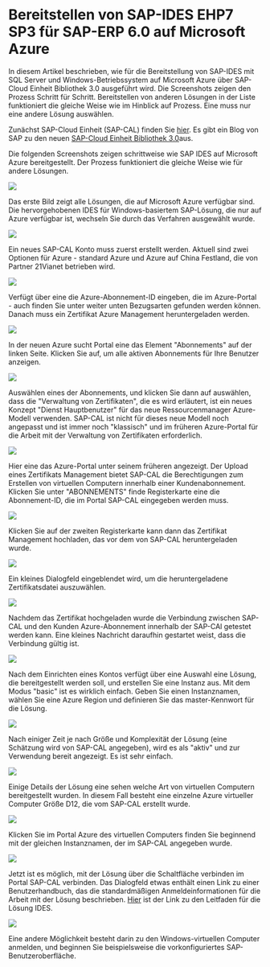 <properties 
pageTitle="Bereitstellen von SAP-IDES EHP7 SP3 für SAP-ERP 6.0 auf Microsoft Azure | Microsoft Azure" 
description="Bereitstellen von SAP-IDES EHP7 SP3 für SAP-ERP 6.0 auf Microsoft Azure" 
services="virtual-machines-windows" 
documentationCenter="" 
authors="hermanndms" 
manager="timlt" 
editor="" 
tags="azure-resource-manager" 
keywords=""/> 
<tags 
ms.service="virtual-machines-windows" 
ms.devlang="na" 
ms.topic="article" 
ms.tgt_pltfrm="vm-windows" 
ms.workload="infrastructure-services" 
ms.date="09/16/2016" 
ms.author="hermannd"/> 


# <a name="deploying-sap-ides-ehp7-sp3-for-sap-erp-60-on-microsoft-azure"></a>Bereitstellen von SAP-IDES EHP7 SP3 für SAP-ERP 6.0 auf Microsoft Azure 

In diesem Artikel beschrieben, wie für die Bereitstellung von SAP-IDES mit SQL Server und Windows-Betriebssystem auf Microsoft Azure über SAP-Cloud Einheit Bibliothek 3.0 ausgeführt wird. Die Screenshots zeigen den Prozess Schritt für Schritt. Bereitstellen von anderen Lösungen in der Liste funktioniert die gleiche Weise wie im Hinblick auf Prozess. Eine muss nur eine andere Lösung auswählen.

Zunächst SAP-Cloud Einheit (SAP-CAL) finden Sie [hier](https://cal.sap.com/). Es gibt ein Blog von SAP zu den neuen [SAP-Cloud Einheit Bibliothek 3.0](http://scn.sap.com/community/cloud-appliance-library/blog/2016/05/27/sap-cloud-appliance-library-30-came-with-a-new-user-experience)aus. 


Die folgenden Screenshots zeigen schrittweise wie SAP IDES auf Microsoft Azure bereitgestellt. Der Prozess funktioniert die gleiche Weise wie für andere Lösungen.


![](./media/virtual-machines-windows-sap-cal-ides-erp6-ehp7-sp3-sql/ides-pic1.jpg)

Das erste Bild zeigt alle Lösungen, die auf Microsoft Azure verfügbar sind. Die hervorgehobenen IDES für Windows-basiertem SAP-Lösung, die nur auf Azure verfügbar ist, wechseln Sie durch das Verfahren ausgewählt wurde.

![](./media/virtual-machines-windows-sap-cal-ides-erp6-ehp7-sp3-sql/ides-pic2.jpg)

Ein neues SAP-CAL Konto muss zuerst erstellt werden. Aktuell sind zwei Optionen für Azure - standard Azure und Azure auf China Festland, die von Partner 21Vianet betrieben wird.

![](./media/virtual-machines-windows-sap-cal-ides-erp6-ehp7-sp3-sql/ides-pic3.jpg)

Verfügt über eine die Azure-Abonnement-ID eingeben, die im Azure-Portal - auch finden Sie unter weiter unten Bezugsarten gefunden werden können. Danach muss ein Zertifikat Azure Management heruntergeladen werden.

![](./media/virtual-machines-windows-sap-cal-ides-erp6-ehp7-sp3-sql/ides-pic6.jpg)

In der neuen Azure sucht Portal eine das Element "Abonnements" auf der linken Seite. Klicken Sie auf, um alle aktiven Abonnements für Ihre Benutzer anzeigen.

![](./media/virtual-machines-windows-sap-cal-ides-erp6-ehp7-sp3-sql/ides-pic7.jpg)

Auswählen eines der Abonnements, und klicken Sie dann auf auswählen, dass die "Verwaltung von Zertifikaten", die es wird erläutert, ist ein neues Konzept "Dienst Hauptbenutzer" für das neue Ressourcenmanager Azure-Modell verwenden.
SAP-CAL ist nicht für dieses neue Modell noch angepasst und ist immer noch "klassisch" und im früheren Azure-Portal für die Arbeit mit der Verwaltung von Zertifikaten erforderlich.

![](./media/virtual-machines-windows-sap-cal-ides-erp6-ehp7-sp3-sql/ides-pic4.jpg)

Hier eine das Azure-Portal unter seinem früheren angezeigt. Der Upload eines Zertifikats Management bietet SAP-CAL die Berechtigungen zum Erstellen von virtuellen Computern innerhalb einer Kundenabonnement. Klicken Sie unter "ABONNEMENTS" finde Registerkarte eine die Abonnement-ID, die im Portal SAP-CAL eingegeben werden muss.

![](./media/virtual-machines-windows-sap-cal-ides-erp6-ehp7-sp3-sql/ides-pic5.jpg)

Klicken Sie auf der zweiten Registerkarte kann dann das Zertifikat Management hochladen, das vor dem von SAP-CAL heruntergeladen wurde.

![](./media/virtual-machines-windows-sap-cal-ides-erp6-ehp7-sp3-sql/ides-pic8.jpg)

Ein kleines Dialogfeld eingeblendet wird, um die heruntergeladene Zertifikatsdatei auszuwählen.

![](./media/virtual-machines-windows-sap-cal-ides-erp6-ehp7-sp3-sql/ides-pic9.jpg)

Nachdem das Zertifikat hochgeladen wurde die Verbindung zwischen SAP-CAL und den Kunden Azure-Abonnement innerhalb der SAP-CAl getestet werden kann. Eine kleines Nachricht daraufhin gestartet weist, dass die Verbindung gültig ist.

![](./media/virtual-machines-windows-sap-cal-ides-erp6-ehp7-sp3-sql/ides-pic10.jpg)

Nach dem Einrichten eines Kontos verfügt über eine Auswahl eine Lösung, die bereitgestellt werden soll, und erstellen Sie eine Instanz aus.
Mit dem Modus "basic" ist es wirklich einfach. Geben Sie einen Instanznamen, wählen Sie eine Azure Region und definieren Sie das master-Kennwort für die Lösung.

![](./media/virtual-machines-windows-sap-cal-ides-erp6-ehp7-sp3-sql/ides-pic11.jpg)

Nach einiger Zeit je nach Größe und Komplexität der Lösung (eine Schätzung wird von SAP-CAL angegeben), wird es als "aktiv" und zur Verwendung bereit angezeigt. Es ist sehr einfach.

![](./media/virtual-machines-windows-sap-cal-ides-erp6-ehp7-sp3-sql/ides-pic12.jpg)

Einige Details der Lösung eine sehen welche Art von virtuellen Computern bereitgestellt wurden. In diesem Fall besteht eine einzelne Azure virtueller Computer Größe D12, die vom SAP-CAL erstellt wurde.

![](./media/virtual-machines-windows-sap-cal-ides-erp6-ehp7-sp3-sql/ides-pic13.jpg)

Klicken Sie im Portal Azure des virtuellen Computers finden Sie beginnend mit der gleichen Instanznamen, der im SAP-CAL angegeben wurde.

![](./media/virtual-machines-windows-sap-cal-ides-erp6-ehp7-sp3-sql/ides-pic14.jpg)

Jetzt ist es möglich, mit der Lösung über die Schaltfläche verbinden im Portal SAP-CAL verbinden. Das Dialogfeld etwas enthält einen Link zu einer Benutzerhandbuch, das die standardmäßigen Anmeldeinformationen für die Arbeit mit der Lösung beschrieben.
[Hier](https://caldocs.hana.ondemand.com/caldocs/help/Getting_Started_Guide_IDES607MSSQL.pdf) ist der Link zu den Leitfaden für die Lösung IDES.

![](./media/virtual-machines-windows-sap-cal-ides-erp6-ehp7-sp3-sql/ides-pic15.jpg)

Eine andere Möglichkeit besteht darin zu den Windows-virtuellen Computer anmelden, und beginnen Sie beispielsweise die vorkonfiguriertes SAP-Benutzeroberfläche.





